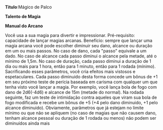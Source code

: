 **Titulo**:Mágico de Palco

**Talento de Magia**

**Manual do Arcano**

 Você usa a sua magia para divertir e impressionar. Pré-requisito: capacidade de lançar magias arcanas. Benefício: sempre que lançar uma magia arcana você pode escolher diminuir seu dano, alcance ou duração em um ou mais passos. No caso de dano, cada "passo" equivale a um dado. No caso de alcance cada passo diminui o alcance pela metade, até o mínimo de 1,5m. No caso de duração, cada passo diminui a duração de 1 dia ou mais para 1 hora, então para 1 minuto, então para 1 rodada (mínimo). Sacrificando esses parâmetros, você cria efeitos mais vistosos e espetaculares. Cada passo diminuido desta forma concede um bônus de +1 em seu próximo teste de perícia baseada em carisma com qualquer um que tenha visto você lançar a magia. Por exemplo, você lança bola de fogo com dano de 2d6(-4d6) e alcance de 15m (metade do normal). Na rodada seguinte, faz um teste de intimidação contra aqueles que viram sua bola de fogo modificada e recebe um bônus de +5 (+4 pelo dano diminuido, +1 pelo alcance diminuido). Obviamente, parâmetros que já estejam no limite mínimo ou que não se apliquem (no caso de magias que não causem dano, tenham alcance pessoal ou duração de 1 rodada ou menos) não podem ser diminuídos ainda mais